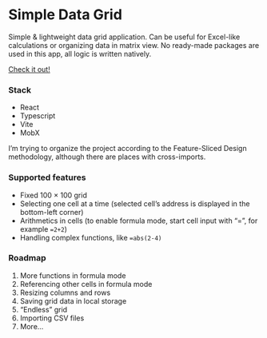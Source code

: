 # Simple Data Grid

Simple & lightweight data grid application. Can be useful for Excel-like calculations or organizing data in matrix view.
No ready-made packages are used in this app, all logic is written natively. 

[Check it out!](https://k0ndrateff.github.io/datagrid)

### Stack

* React
* Typescript
* Vite
* MobX

I’m trying to organize the project according to the Feature-Sliced Design methodology, although there are places 
with cross-imports.

### Supported features

* Fixed 100 × 100 grid
* Selecting one cell at a time (selected cell’s address is displayed in the bottom-left corner)
* Arithmetics in cells (to enable formula mode, start cell input with “=”, for example `=2+2`)
* Handling complex functions, like `=abs(2-4)`

### Roadmap

1. More functions in formula mode
2. Referencing other cells in formula mode
3. Resizing columns and rows
4. Saving grid data in local storage
5. “Endless” grid
6. Importing CSV files
7. More...
